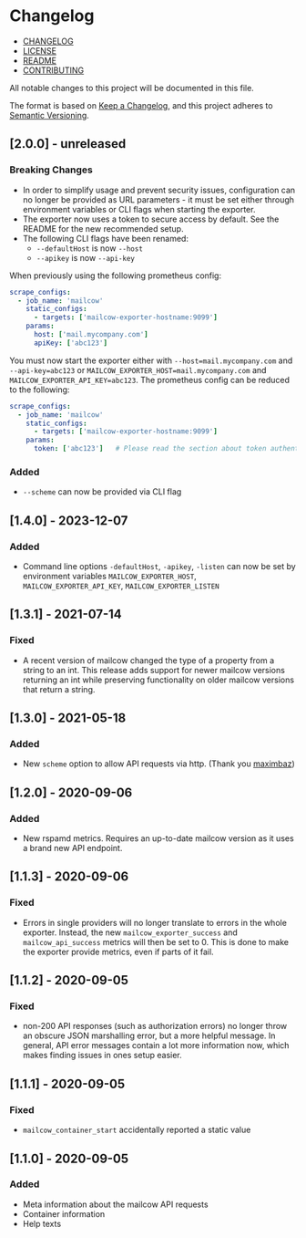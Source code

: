 # Changelog

* [CHANGELOG](./CHANGELOG.md)
* [LICENSE](./LICENSE)
* [README](./README.md)
* [CONTRIBUTING](./CONTRIBUTING.md)

All notable changes to this project will be documented in this file.

The format is based on [Keep a Changelog](https://keepachangelog.com/en/1.0.0/),
and this project adheres to [Semantic Versioning](https://semver.org/spec/v2.0.0.html).

## [2.0.0] - unreleased
### Breaking Changes
* In order to simplify usage and prevent security issues, configuration can no longer
  be provided as URL parameters - it must be set either through environment variables
  or CLI flags when starting the exporter.
* The exporter now uses a token to secure access by default. See the README for the new
  recommended setup.
* The following CLI flags have been renamed:
  * `--defaultHost` is now `--host`
  * `--apikey` is now `--api-key`


When previously using the following prometheus config:

```yaml
scrape_configs:
  - job_name: 'mailcow'
    static_configs:
      - targets: ['mailcow-exporter-hostname:9099']
    params:
      host: ['mail.mycompany.com']
      apiKey: ['abc123']
```

You must now start the exporter either with `--host=mail.mycompany.com` and `--api-key=abc123`
or `MAILCOW_EXPORTER_HOST=mail.mycompany.com` and `MAILCOW_EXPORTER_API_KEY=abc123`. The
prometheus config can be reduced to the following:

```yaml
scrape_configs:
  - job_name: 'mailcow'
    static_configs:
      - targets: ['mailcow-exporter-hostname:9099']
    params:
      token: ['abc123']   # Please read the section about token authentication in the README
```


### Added
* `--scheme` can now be provided via CLI flag

## [1.4.0] - 2023-12-07
### Added
* Command line options `-defaultHost`, `-apikey`, `-listen` can now be set by environment variables
  `MAILCOW_EXPORTER_HOST`, `MAILCOW_EXPORTER_API_KEY`, `MAILCOW_EXPORTER_LISTEN`

## [1.3.1] - 2021-07-14
### Fixed
* A recent version of mailcow changed the type of a property from a string to an int. This
  release adds support for newer mailcow versions returning an int while preserving functionality
  on older mailcow versions that return a string.

## [1.3.0] - 2021-05-18
### Added
* New `scheme` option to allow API requests via http. (Thank you [maximbaz](https://github.com/maximbaz))

## [1.2.0] - 2020-09-06
### Added
* New rspamd metrics. Requires an up-to-date mailcow version as it uses a brand new API endpoint.

## [1.1.3] - 2020-09-06
### Fixed
* Errors in single providers will no longer translate to errors in the whole exporter.
  Instead, the new `mailcow_exporter_success` and `mailcow_api_success` metrics will then
  be set to 0. This is done to make the exporter provide metrics, even if parts of it fail.

## [1.1.2] - 2020-09-05
### Fixed
* non-200 API responses (such as authorization errors) no longer throw an obscure JSON
  marshalling error, but a more helpful message. In general, API error messages contain
  a lot more information now, which makes finding issues in ones setup easier.

## [1.1.1] - 2020-09-05
### Fixed
* `mailcow_container_start` accidentally reported a static value

## [1.1.0] - 2020-09-05
### Added
* Meta information about the mailcow API requests
* Container information
* Help texts

